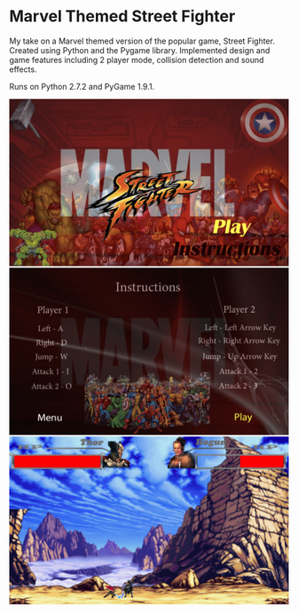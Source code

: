 # Marvel Themed Street Fighter

My take on a Marvel themed version of the popular game, Street Fighter. Created using Python and the Pygame library. Implemented design and game features including 2 player mode, collision detection and sound effects.

Runs on Python 2.7.2 and PyGame 1.9.1.

![Screenshot](preview/street-fighter-menu.png)
![Screenshot](preview/street-fighter-controls.png)
![Screenshot](preview/street-fighter-gameplay.png)
